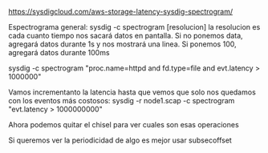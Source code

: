 https://sysdigcloud.com/aws-storage-latency-sysdig-spectrogram/

Espectrograma general:
sysdig -c spectrogram [resolucion]
  la resolucion es cada cuanto tiempo nos sacará datos en pantalla.
  Si no ponemos data, agregará datos durante 1s y nos mostrará una linea.
  Si ponemos 100, agregará datos durante 100ms

sysdig -c spectrogram "proc.name=httpd and fd.type=file and evt.latency > 1000000"


Vamos incrementanto la latencia hasta que vemos que solo nos quedamos con los eventos más costosos:
sysdig -r node1.scap -c spectrogram "evt.latency > 1000000000"

Ahora podemos quitar el chisel para ver cuales son esas operaciones


Si queremos ver la periodicidad de algo es mejor usar subsecoffset
